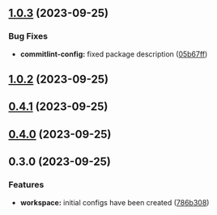 ## [1.0.3](https://github.com/Yurchishin/anylint/compare/commitlint-config-v1.0.2...commitlint-config-v1.0.3) (2023-09-25)

### Bug Fixes

- **commitlint-config:** fixed package description ([05b67ff](https://github.com/Yurchishin/anylint/commit/05b67ff25bf554a22ad8ca28d67ec506aa732f40))

## [1.0.2](https://github.com/Yurchishin/anylint/compare/commitlint-config-v0.4.1...commitlint-config-v1.0.2) (2023-09-25)

## [0.4.1](https://github.com/Yurchishin/anylint/compare/commitlint-config-v0.4.0...commitlint-config-v0.4.1) (2023-09-25)

## [0.4.0](https://github.com/Yurchishin/anylint/compare/commitlint-config-v0.3.1...commitlint-config-v0.4.0) (2023-09-25)

## 0.3.0 (2023-09-25)

### Features

- **workspace:** initial configs have been created ([786b308](https://github.com/Yurchishin/anylint/commit/4cb568a744e417a749644a8df5be243db2a9861f))
